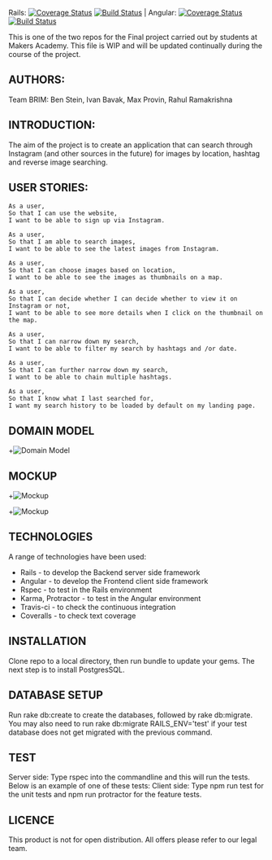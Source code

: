 Rails:  [![Coverage Status](https://coveralls.io/repos/github/rahulrama/brimserver/badge.svg?branch=master)](https://coveralls.io/github/rahulrama/brimserver?branch=master)  [![Build Status](https://travis-ci.org/rahulrama/brimserver.svg?branch=master)](https://travis-ci.org/rahulrama/brimserver)   |   Angular:  [![Coverage Status](https://coveralls.io/repos/github/bpstein/brim/badge.svg?branch=master)](https://coveralls.io/github/bpstein/brim?branch=master)  [![Build Status](https://travis-ci.org/bpstein/brim.svg?branch=master)](https://travis-ci.org/bpstein/brim)


This is one of the two repos for the Final project carried out by students at Makers Academy.
This file is WIP and will be updated continually during the course of the project.

AUTHORS:
-------

Team BRIM: Ben Stein, Ivan Bavak, Max Provin, Rahul Ramakrishna

INTRODUCTION:
------------

The aim of the project is to create an application that can search through Instagram (and other sources in the future) for images by location, hashtag and reverse image searching.

USER STORIES:
------------

```
As a user,
So that I can use the website,
I want to be able to sign up via Instagram.

As a user,
So that I am able to search images,
I want to be able to see the latest images from Instagram.

As a user,
So that I can choose images based on location,
I want to be able to see the images as thumbnails on a map.

As a user,
So that I can decide whether I can decide whether to view it on Instagram or not,
I want to be able to see more details when I click on the thumbnail on the map.

As a user,
So that I can narrow down my search,
I want to be able to filter my search by hashtags and /or date.

As a user,
So that I can further narrow down my search,
I want to be able to chain multiple hashtags.

As a user,
So that I know what I last searched for,
I want my search history to be loaded by default on my landing page.
```

DOMAIN MODEL
------------

+![Domain Model](https://github.com/rahulrama/brimserver/blob/master/public/images/Brim.png)

MOCKUP
------

+![Mockup](https://github.com/rahulrama/brimserver/blob/master/public/images/LandingPageMockup.png)

+![Mockup](https://github.com/rahulrama/brimserver/blob/master/public/images/MapImageDetailMockup.png)


TECHNOLOGIES
------------

A range of technologies have been used:
- Rails - to develop the Backend server side framework
- Angular - to develop the Frontend client side framework
- Rspec - to test in the Rails environment
- Karma, Protractor - to test in the Angular environment
- Travis-ci - to check the continuous integration
- Coveralls - to check text coverage

INSTALLATION
------------

Clone repo to a local directory, then run bundle to update your gems. The next step is to install PostgresSQL.

DATABASE SETUP
--------------

Run rake db:create to create the databases, followed by rake db:migrate. You may also need to run rake db:migrate RAILS_ENV='test' if your test database does not get migrated with the previous command.

TEST
----

Server side: Type rspec into the commandline and this will run the tests. Below is an example of one of these tests:
Client side: Type npm run test for the unit tests and npm run protractor for the feature tests.

LICENCE
-------

This product is not for open distribution. All offers please refer to our legal team.
